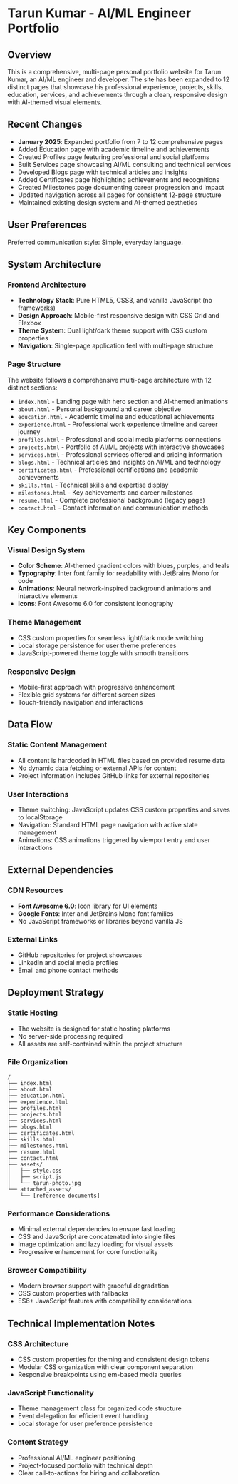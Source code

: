 # Tarun Kumar - AI/ML Engineer Portfolio

## Overview

This is a comprehensive, multi-page personal portfolio website for Tarun Kumar, an AI/ML engineer and developer. The site has been expanded to 12 distinct pages that showcase his professional experience, projects, skills, education, services, and achievements through a clean, responsive design with AI-themed visual elements.

## Recent Changes

- **January 2025**: Expanded portfolio from 7 to 12 comprehensive pages
- Added Education page with academic timeline and achievements  
- Created Profiles page featuring professional and social platforms
- Built Services page showcasing AI/ML consulting and technical services
- Developed Blogs page with technical articles and insights
- Added Certificates page highlighting achievements and recognitions
- Created Milestones page documenting career progression and impact
- Updated navigation across all pages for consistent 12-page structure
- Maintained existing design system and AI-themed aesthetics

## User Preferences

Preferred communication style: Simple, everyday language.

## System Architecture

### Frontend Architecture
- **Technology Stack**: Pure HTML5, CSS3, and vanilla JavaScript (no frameworks)
- **Design Approach**: Mobile-first responsive design with CSS Grid and Flexbox
- **Theme System**: Dual light/dark theme support with CSS custom properties
- **Navigation**: Single-page application feel with multi-page structure

### Page Structure
The website follows a comprehensive multi-page architecture with 12 distinct sections:
- `index.html` - Landing page with hero section and AI-themed animations
- `about.html` - Personal background and career objective
- `education.html` - Academic timeline and educational achievements
- `experience.html` - Professional work experience timeline and career journey
- `profiles.html` - Professional and social media platforms connections
- `projects.html` - Portfolio of AI/ML projects with interactive showcases
- `services.html` - Professional services offered and pricing information
- `blogs.html` - Technical articles and insights on AI/ML and technology
- `certificates.html` - Professional certifications and academic achievements
- `skills.html` - Technical skills and expertise display
- `milestones.html` - Key achievements and career milestones
- `resume.html` - Complete professional background (legacy page)
- `contact.html` - Contact information and communication methods

## Key Components

### Visual Design System
- **Color Scheme**: AI-themed gradient colors with blues, purples, and teals
- **Typography**: Inter font family for readability with JetBrains Mono for code
- **Animations**: Neural network-inspired background animations and interactive elements
- **Icons**: Font Awesome 6.0 for consistent iconography

### Theme Management
- CSS custom properties for seamless light/dark mode switching
- Local storage persistence for user theme preferences
- JavaScript-powered theme toggle with smooth transitions

### Responsive Design
- Mobile-first approach with progressive enhancement
- Flexible grid systems for different screen sizes
- Touch-friendly navigation and interactions

## Data Flow

### Static Content Management
- All content is hardcoded in HTML files based on provided resume data
- No dynamic data fetching or external APIs for content
- Project information includes GitHub links for external repositories

### User Interactions
- Theme switching: JavaScript updates CSS custom properties and saves to localStorage
- Navigation: Standard HTML page navigation with active state management
- Animations: CSS animations triggered by viewport entry and user interactions

## External Dependencies

### CDN Resources
- **Font Awesome 6.0**: Icon library for UI elements
- **Google Fonts**: Inter and JetBrains Mono font families
- No JavaScript frameworks or libraries beyond vanilla JS

### External Links
- GitHub repositories for project showcases
- LinkedIn and social media profiles
- Email and phone contact methods

## Deployment Strategy

### Static Hosting
- The website is designed for static hosting platforms
- No server-side processing required
- All assets are self-contained within the project structure

### File Organization
```
/
├── index.html
├── about.html
├── education.html
├── experience.html
├── profiles.html
├── projects.html
├── services.html
├── blogs.html
├── certificates.html
├── skills.html
├── milestones.html
├── resume.html
├── contact.html
├── assets/
│   ├── style.css
│   ├── script.js
│   └── tarun-photo.jpg
└── attached_assets/
    └── [reference documents]
```

### Performance Considerations
- Minimal external dependencies to ensure fast loading
- CSS and JavaScript are concatenated into single files
- Image optimization and lazy loading for visual assets
- Progressive enhancement for core functionality

### Browser Compatibility
- Modern browser support with graceful degradation
- CSS custom properties with fallbacks
- ES6+ JavaScript features with compatibility considerations

## Technical Implementation Notes

### CSS Architecture
- CSS custom properties for theming and consistent design tokens
- Modular CSS organization with clear component separation
- Responsive breakpoints using em-based media queries

### JavaScript Functionality
- Theme management class for organized code structure
- Event delegation for efficient event handling
- Local storage for user preference persistence

### Content Strategy
- Professional AI/ML engineer positioning
- Project-focused portfolio with technical depth
- Clear call-to-actions for hiring and collaboration